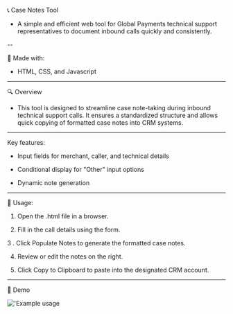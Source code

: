 📞 Case Notes Tool
- A simple and efficient web tool for Global Payments technical support representatives to document inbound calls quickly and consistently.

--

🧰 Made with:
- HTML, CSS, and Javascript

---

🔍 Overview
- This tool is designed to streamline case note-taking during inbound technical support calls. It ensures a standardized structure and allows quick copying of formatted case notes into CRM systems.

---

Key features:

- Input fields for merchant, caller, and technical details

- Conditional display for "Other" input options

- Dynamic note generation

---


📒 Usage:

1. Open the .html file in a browser.

2. Fill in the call details using the form.

3 . Click Populate Notes to generate the formatted case notes.

4. Review or edit the notes on the right.

5. Click Copy to Clipboard to paste into the designated CRM account.

---

📸 Demo


  !['Example usage](https://github.com/BrandonL02/Global-Note-Program/blob/08e1f47a2bfa4c34b2ce15e2dd576c450d8288bf/example_usage.png)
